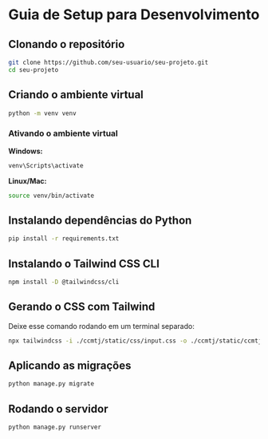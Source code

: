 
# Guia de Setup para Desenvolvimento

## Clonando o repositório

```bash
git clone https://github.com/seu-usuario/seu-projeto.git
cd seu-projeto
```

## Criando o ambiente virtual

```bash
python -m venv venv
```

### Ativando o ambiente virtual

**Windows:**
```bash
venv\Scripts\activate
```

**Linux/Mac:**
```bash
source venv/bin/activate
```

## Instalando dependências do Python

```bash
pip install -r requirements.txt
```

## Instalando o Tailwind CSS CLI

```bash
npm install -D @tailwindcss/cli
```

## Gerando o CSS com Tailwind

Deixe esse comando rodando em um terminal separado:

```bash
npx tailwindcss -i ./ccmtj/static/css/input.css -o ./ccmtj/static/ccmtj/css/output.css --watch
```

## Aplicando as migrações

```bash
python manage.py migrate
```

## Rodando o servidor

```bash
python manage.py runserver
```

